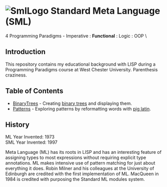 # ![SmlLogo](https://github.com/Spades86/Undergraduate/blob/master/images/SmlLogo.png) Standard Meta Language (SML)

4 Programming Paradigms - Imperative : <b>Functional</b> : Logic : OOP
\
## Introduction
This repository contains my educational background with LISP during a Programming Paradigms course at West Chester University. Parenthesis craziness.

## Table of Contents
* [BinaryTrees](https://github.com/Spades86/Undergraduate/tree/master/SML/BinaryTrees) - Creating [binary trees](https://www.geeksforgeeks.org/binary-tree-data-structure/) and displaying them.
* [Patterns](https://github.com/Spades86/Undergraduate/tree/master/SML/Patterns) - Exploring patterns by reformatting words with [pig latin](https://en.wikipedia.org/wiki/Pig_Latin).
## History
ML Year Invented: 1973 \
SML Year Invented: 1997

Meta Language (ML) has its roots in LISP and has an interesting feature of assigning types to most expressions without requiring explicit type annotations. ML makes intensive use of pattern matching for just about everything it does. Robin Milner and his colleagues at the University of Edinburgh are credited with the first implementation of ML. MacQueen in 1984 is credited with purposing the Standard ML modules system.



